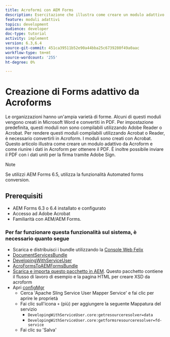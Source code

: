 ```yaml
---
title: Acroformi con AEM Forms
description: Esercitazione che illustra come creare un modulo adattivo utilizzando Acrobat e come unire i dati per ottenere un PDF. Il PDF con i dati uniti può quindi essere inviato per la firma utilizzando Adobe Sign.
feature: moduli adattivi
topics: development
audience: developer
doc-type: tutorial
activity: implement
version: 6.3,6.4
source-git-commit: 451ca39511b52e90a44bba25c6739280f49a0aac
workflow-type: tm+mt
source-wordcount: '255'
ht-degree: 0%

---
```



# Creazione di Forms adattivo da Acroforms

Le organizzazioni hanno un&#39;ampia varietà di forme. Alcuni di questi moduli vengono creati in Microsoft Word e convertiti in PDF. Per impostazione predefinita, questi moduli non sono compilabili utilizzando Adobe Reader o Acrobat. Per rendere questi moduli compilabili utilizzando Acrobat o Reader, è necessario convertirli in Acroform. I moduli sono creati con Acrobat. Questo articolo illustra come creare un modulo adattivo da Acroform e come riunire i dati in Acroform per ottenere il PDF. È inoltre possibile inviare il PDF con i dati uniti per la firma tramite Adobe Sign.

>[!NOTE]
>
>Se utilizzi AEM Forms 6.5, utilizza la funzionalità Automated forms conversion.

## Prerequisiti

* AEM Forms 6.3 o 6.4 installato e configurato
* Accesso ad Adobe Acrobat
* Familiarità con AEM/AEM Forms.

### Per far funzionare questa funzionalità sul sistema, è necessario quanto segue

* Scarica e distribuisci i bundle utilizzando la [Console Web Felix](http://localhost:4502/system/console/bundles)
* [DocumentServicesBundle](/help/forms/assets/common-osgi-bundles/AEMFormsDocumentServices.core-1.0-SNAPSHOT.jar)
* [DevelopingWithServiceUser](/help/forms/assets/common-osgi-bundles/DevelopingWithServiceUser.jar)
* [AcroFormsToAEMFormsBundle](https://forms.enablementadobe.com/content/DemoServerBundles/AcroFormToAEMForm.core-1.0-SNAPSHOT.jar)
* [Scarica e importa questo pacchetto in AEM](assets/acro-form-aem-form.zip). Questo pacchetto contiene il flusso di lavoro di esempio e la pagina HTML per creare XSD da acroform
* Apri [configMgr](http://localhost:4502/system/console/configMgr)
   * Cerca &#39;Apache Sling Service User Mapper Service&#39; e fai clic per aprire le proprietà
   * Fai clic sull&#39;icona `+` (più) per aggiungere la seguente Mappatura del servizio
      * `DevelopingWithServiceUser.core:getresourceresolver=data`
      * `DevelopingWithServiceUser.core:getformsresourceresolver=fd-service`
   * Fai clic su &#39;Salva&#39;
